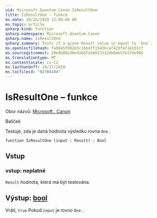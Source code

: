```yaml
---
uid: Microsoft.Quantum.Canon.IsResultOne
title: IsResultOne – funkce
ms.date: 10/26/2020 12:00:00 AM
ms.topic: article
qsharp.kind: function
qsharp.namespace: Microsoft.Quantum.Canon
qsharp.name: IsResultOne
qsharp.summary: Tests if a given Result value is equal to `One`.
ms.openlocfilehash: fa8845fd92e5c16b4ff15436caf42df4f1e151cf
ms.sourcegitcommit: 29e0d88a30e4166fa580132124b0eb57e1f0e986
ms.translationtype: MT
ms.contentlocale: cs-CZ
ms.lasthandoff: 10/27/2020
ms.locfileid: "92704104"
---
```

# <a name="isresultone-function"></a>IsResultOne – funkce

Obor názvů: [Microsoft.. Canon](xref:Microsoft.Quantum.Canon)

Balíček [](https://nuget.org/packages/)


Testuje, zda je daná hodnota výsledku rovna `One` .

```qsharp
function IsResultOne (input : Result) : Bool
```


## <a name="input"></a>Vstup

### <a name="input--__invalidresult__"></a>vstup: __neplatné <Result>__

`Result` hodnota, která má být testována.



## <a name="output--bool"></a>Výstup: [bool](xref:microsoft.quantum.lang-ref.bool)

Vrátí, `true` Pokud `input` je rovno `One` .